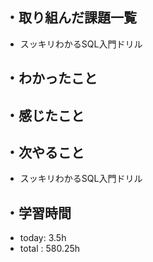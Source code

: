 ## ・取り組んだ課題一覧
- スッキリわかるSQL入門ドリル


## ・わかったこと


## ・感じたこと



## ・次やること
- スッキリわかるSQL入門ドリル

## ・学習時間
- today:  3.5h
- total  : 580.25h

